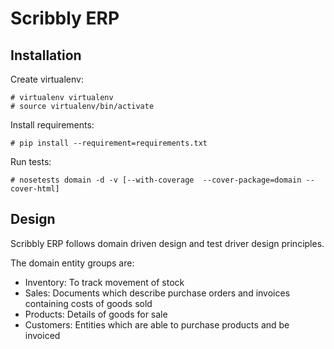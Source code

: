 Scribbly ERP
============

Installation
------------

Create virtualenv:
```
# virtualenv virtualenv
# source virtualenv/bin/activate
```

Install requirements:
```
# pip install --requirement=requirements.txt
```

Run tests:
```
# nosetests domain -d -v [--with-coverage  --cover-package=domain --cover-html]
```

Design
------

Scribbly ERP follows domain driven design and test driver design principles.

The domain entity groups are:
- Inventory: To track movement of stock
- Sales: Documents which describe purchase orders and invoices containing costs of goods sold
- Products: Details of goods for sale
- Customers: Entities which are able to purchase products and be invoiced
